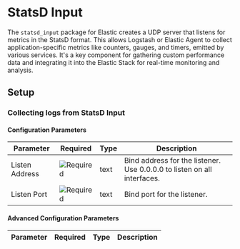 # StatsD Input

The `statsd_input` package for Elastic creates a UDP server that listens for metrics in the StatsD format. This allows Logstash or Elastic Agent to collect application-specific metrics like counters, gauges, and timers, emitted by various
services. It's a key component for gathering custom performance data and integrating it into the Elastic Stack for real-time monitoring and analysis.


## Setup

### Collecting logs from StatsD Input


#### Configuration Parameters

| Parameter |  Required | Type | Description |
| --- | --- | --- | --- |
| Listen Address | ![Required](https://img.shields.io/badge/✔-93c93e?style=flat) | text | Bind address for the listener. Use 0.0.0.0 to listen on all interfaces.   |
| Listen Port | ![Required](https://img.shields.io/badge/✔-93c93e?style=flat) | text | Bind port for the listener.   |

#### Advanced Configuration Parameters

| Parameter |  Required | Type | Description |
| --- | --- | --- | --- |

